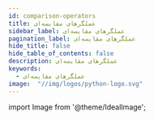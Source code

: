 ```yaml
---
id: comparison-operators
title: عملگرهای مقایسه‌ای
sidebar_label: عملگرهای مقایسه‌ای
pagination_label: عملگرهای مقایسه‌ای
hide_title: false
hide_table_of_contents: false
description: عملگرهای مقایسه‌ای
keywords:
  - عملگرهای مقایسه‌ای
image:  "//img/logos/python-logo.svg"
---
```


import Image from '@theme/IdealImage';
